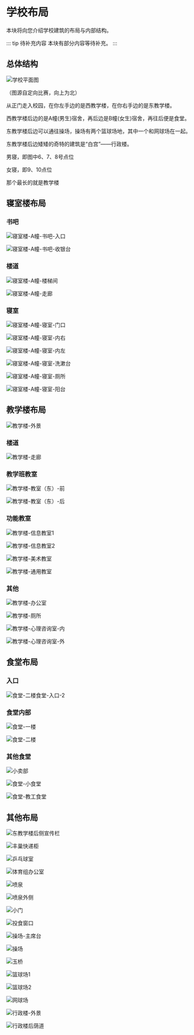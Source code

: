 # 学校布局

本块将向您介绍学校建筑的布局与内部结构。

::: tip 待补充内容
本块有部分内容等待补充。
:::

## 总体结构

![学校平面图](https://static.wd-ljt.com/ray-51-images/2020-06-14_103700.png?x-oss-process=image/resize,h_1080)

（图源自定向比赛，向上为北）

从正门走入校园，在你左手边的是西教学楼，在你右手边的是东教学楼。

西教学楼后边的是A幢(男生)宿舍，再后边是B幢(女生)宿舍，再往后便是食堂。

东教学楼后边可以通往操场，操场有两个篮球场地，其中一个和网球场在一起。

东教学楼后边矮矮的奇特的建筑是“白宫”——行政楼。

男寝，即图中6、7、8号点位

女寝，即9、10点位

那个最长的就是教学楼

## 寝室楼布局

### 书吧

![寝室楼-A幢-书吧-入口](https://static.wd-ljt.com/ray-51-images/寝室楼-A幢-书吧-入口.png?x-oss-process=image/resize,h_1080)

![寝室楼-A幢-书吧-收银台](https://static.wd-ljt.com/ray-51-images/寝室楼-A幢-书吧-收银台.png?x-oss-process=image/resize,h_1080)

### 楼道

![寝室楼-A幢-楼梯间](https://static.wd-ljt.com/ray-51-images/寝室楼-A幢-楼梯间.png?x-oss-process=image/resize,h_1080)

![寝室楼-A幢-走廊](https://static.wd-ljt.com/ray-51-images/寝室楼-A幢-走廊.png?x-oss-process=image/resize,h_1080)

### 寝室

![寝室楼-A幢-寝室-门口](https://static.wd-ljt.com/ray-51-images/寝室楼-A幢-寝室-门口.png?x-oss-process=image/resize,h_1080)

![寝室楼-A幢-寝室-内右](https://static.wd-ljt.com/ray-51-images/寝室楼-A幢-寝室-内右.png?x-oss-process=image/resize,h_1080)

![寝室楼-A幢-寝室-内左](https://static.wd-ljt.com/ray-51-images/寝室楼-A幢-寝室-内左.png?x-oss-process=image/resize,h_1080)

![寝室楼-A幢-寝室-洗漱台](https://static.wd-ljt.com/ray-51-images/寝室楼-A幢-寝室-洗漱台.png?x-oss-process=image/resize,h_1080)

![寝室楼-A幢-寝室-厕所](https://static.wd-ljt.com/ray-51-images/寝室楼-A幢-寝室-厕所.png?x-oss-process=image/resize,h_1080)

![寝室楼-A幢-寝室-阳台](https://static.wd-ljt.com/ray-51-images/寝室楼-A幢-寝室-阳台.png?x-oss-process=image/resize,h_1080)

## 教学楼布局

![教学楼-外景](https://static.wd-ljt.com/ray-51-images/教学楼-外景.png?x-oss-process=image/resize,h_1080)

### 楼道

![教学楼-走廊](https://static.wd-ljt.com/ray-51-images/教学楼-走廊.png?x-oss-process=image/resize,h_1080)

### 教学班教室

![教学楼-教室（东）-前](https://static.wd-ljt.com/ray-51-images/教学楼-教室（东）-前.png?x-oss-process=image/resize,h_1080)

![教学楼-教室（东）-后](https://static.wd-ljt.com/ray-51-images/教学楼-教室（东）-后.png?x-oss-process=image/resize,h_1080)

### 功能教室

![教学楼-信息教室1](https://static.wd-ljt.com/ray-51-images/教学楼-信息教室1.png?x-oss-process=image/resize,h_1080)

![教学楼-信息教室2](https://static.wd-ljt.com/ray-51-images/教学楼-信息教室2.png?x-oss-process=image/resize,h_1080)

![教学楼-美术教室](https://static.wd-ljt.com/ray-51-images/教学楼-美术教室.png?x-oss-process=image/resize,h_1080)

![教学楼-通用教室](https://static.wd-ljt.com/ray-51-images/教学楼-通用教室.png?x-oss-process=image/resize,h_1080)

### 其他

![教学楼-办公室](https://static.wd-ljt.com/ray-51-images/教学楼-办公室.png?x-oss-process=image/resize,h_1080)

![教学楼-厕所](https://static.wd-ljt.com/ray-51-images/教学楼-厕所.png?x-oss-process=image/resize,h_1080)

![教学楼-心理咨询室-内](https://static.wd-ljt.com/ray-51-images/教学楼-心理咨询室-内.png?x-oss-process=image/resize,h_1080)

![教学楼-心理咨询室-外](https://static.wd-ljt.com/ray-51-images/教学楼-心理咨询室-外.png?x-oss-process=image/resize,h_1080)

## 食堂布局

### 入口

![食堂-二楼食堂-入口-2](https://static.wd-ljt.com/ray-51-images/食堂-二楼食堂-入口-2.png?x-oss-process=image/resize,h_1080)

### 食堂内部

![食堂-一楼](https://static.wd-ljt.com/ray-51-images/食堂-一楼.png?x-oss-process=image/resize,h_1080)

![食堂-二楼](https://static.wd-ljt.com/ray-51-images/食堂-二楼.png?x-oss-process=image/resize,h_1080)

### 其他食堂

![小卖部](https://static.wd-ljt.com/ray-51-images/小卖部.png?x-oss-process=image/resize,h_1080)

![食堂-小食堂](https://static.wd-ljt.com/ray-51-images/食堂-小食堂.png?x-oss-process=image/resize,h_1080)

![食堂-教工食堂](https://static.wd-ljt.com/ray-51-images/食堂-教工食堂.png?x-oss-process=image/resize,h_1080)

## 其他布局


![东教学楼后侧宣传栏](https://static.wd-ljt.com/ray-51-images/东教学楼后侧宣传栏.png?x-oss-process=image/resize,h_1080)

![丰巢快递柜](https://static.wd-ljt.com/ray-51-images/丰巢快递柜.png?x-oss-process=image/resize,h_1080)

![乒乓球室](https://static.wd-ljt.com/ray-51-images/乒乓球室.png?x-oss-process=image/resize,h_1080)

![体育组办公室](https://static.wd-ljt.com/ray-51-images/体育组办公室.png?x-oss-process=image/resize,h_1080)

![喷泉](https://static.wd-ljt.com/ray-51-images/喷泉.png?x-oss-process=image/resize,h_1080)

![喷泉外侧](https://static.wd-ljt.com/ray-51-images/喷泉外侧.png?x-oss-process=image/resize,h_1080)

![小门](https://static.wd-ljt.com/ray-51-images/小门.png?x-oss-process=image/resize,h_1080)

![投食窗口](https://static.wd-ljt.com/ray-51-images/投食窗口.png?x-oss-process=image/resize,h_1080)

![操场-主席台](https://static.wd-ljt.com/ray-51-images/操场-主席台.png?x-oss-process=image/resize,h_1080)

![操场](https://static.wd-ljt.com/ray-51-images/操场.png?x-oss-process=image/resize,h_1080)

![玉桥](https://static.wd-ljt.com/ray-51-images/玉桥.png?x-oss-process=image/resize,h_1080)

![篮球场1](https://static.wd-ljt.com/ray-51-images/篮球场1.png?x-oss-process=image/resize,h_1080)

![篮球场2](https://static.wd-ljt.com/ray-51-images/篮球场2.png?x-oss-process=image/resize,h_1080)

![网球场](https://static.wd-ljt.com/ray-51-images/网球场.png?x-oss-process=image/resize,h_1080)

![行政楼-外景](https://static.wd-ljt.com/ray-51-images/行政楼-外景.png?x-oss-process=image/resize,h_1080)

![行政楼后荫道](https://static.wd-ljt.com/ray-51-images/行政楼后荫道.png?x-oss-process=image/resize,h_1080)

